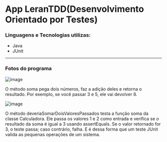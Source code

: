 # App LeranTDD(Desenvolvimento Orientado por Testes)

### Linguagens e Tecnologias utilizas:
* Java
* JUnit

<hr>

### Fotos do programa
![image](https://github.com/user-attachments/assets/a1485488-54bb-4394-9361-fcb684b174c3)

O método soma pega dois números, faz a adição deles e retorna o resultado. Por exemplo, se você passar 3 e 5, ele vai devolver 8.

![image](https://github.com/user-attachments/assets/2325523d-a871-40cf-9a3c-f110e7307f1a)

O método deveriaSomarDoisValoresPassados testa a função soma da classe Calculadora. Ele passa os valores 1 e 2 como entrada e verifica se o resultado da soma é igual a 3 usando assertEquals. Se o valor retornado for 3, o teste passa; caso contrário, falha.
E é dessa forma que um teste JUnit valida as pequenas operações de um sistema.





